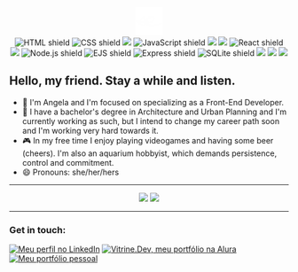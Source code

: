 <div align="center">
  <a href="https://angelacaldas.vercel.app/" target="_blank"><img src="https://raw.githubusercontent.com/sucodelarangela/portfolio/816c8f9d4e2ed795a95f931e8e937acf70c5d228/images/logo_white.svg" alt="Angela's logo" width="50px"></a>
  <br>
  <img src="https://img.shields.io/badge/HTML5-E34F26?style=for-the-badge&logo=html5&logoColor=white" alt="HTML shield">
  <img src="https://img.shields.io/badge/CSS3-1572B6?style=for-the-badge&logo=css3&logoColor=white" alt="CSS shield">
  <img src="https://img.shields.io/badge/sass-CC6699?style=for-the-badge&logo=sass&logoColor=white"/>
  <img src="https://img.shields.io/badge/JavaScript-F7DF1E?style=for-the-badge&logo=javascript&logoColor=black" alt="JavaScript shield">
  <img src="https://img.shields.io/badge/typescript-3178C6?style=for-the-badge&logo=typescript&logoColor=white">
  <img src="https://img.shields.io/badge/vue-1a1a1a?style=for-the-badge&logo=vue.js&logoColor=4FC08D"/>
  <img src="https://img.shields.io/badge/React-20232A?style=for-the-badge&logo=react&logoColor=61DAFB" alt="React shield"/>
  <img src="https://img.shields.io/badge/styled components-3C3C3C?style=for-the-badge&logo=styled-components&logoColor=DB7093">
  <img src="https://img.shields.io/badge/Node.js-43853D?style=for-the-badge&logo=node.js&logoColor=white" alt="Node.js shield"/>
  <img src="https://img.shields.io/badge/EJS-A91E50?style=for-the-badge" alt="EJS shield" />
  <img src="https://img.shields.io/badge/Express.js-404D59?style=for-the-badge&logo=express&logoColor=%2361DAFB" alt="Express shield" />
  <img src="https://img.shields.io/badge/SQLite3-07405E?style=for-the-badge&logo=sqlite&logoColor=white" alt="SQLite shield" />
  <img src="https://img.shields.io/badge/mongodb-ffffff?style=for-the-badge&logo=mongodb&logoColor=47A248"/>
  <img src="https://img.shields.io/badge/firebase-051e34?style=for-the-badge&logo=firebase&logoColor=FFCA28">
  <img src="https://img.shields.io/badge/axios-ffffff?style=for-the-badge&logo=axios&logoColor=5A29E4">
</div>

## Hello, my friend. Stay a while and listen.

- 🌱 I'm Angela and I'm focused on specializing as a Front-End Developer.
- 🔭 I have a bachelor's degree in Architecture and Urban Planning and I'm currently working as such, but I intend to change my career path soon and I'm working very hard towards it.
- 🎮 In my free time I enjoy playing videogames and having some beer (cheers). I'm also an aquarium hobbyist, which demands persistence, control and commitment.
- 😄 Pronouns: she/her/hers

---

<div align='center'>
  <img height="150rem" src="https://github-readme-stats.vercel.app/api?username=sucodelarangela&show_icons=true&theme=outrun&include_all_commits=true&count_private=true"/>
  <img height="150rem" src="https://github-readme-stats.vercel.app/api/top-langs/?username=sucodelarangela&layout=compact&langs_count=16&theme=outrun"/>
</div>

---

### Get in touch:
<div>
  <a href="https://www.linkedin.com/in/angela-caldas/" target="_blank"><img src="https://img.shields.io/badge/-LinkedIn-%230077B5?style=for-the-badge&logo=linkedin&logoColor=white" alt="Meu perfil no LinkedIn"></a>
  <a href="https://cursos.alura.com.br/vitrinedev/sucodelarangela" target="_blank"><img src="https://img.shields.io/badge/vitrine.dev-07283F?style=for-the-badge" alt="Vitrine.Dev, meu portfólio na Alura"></a>
  <a href="https://angelacaldas.vercel.app/" target="_blank"><img src="https://img.shields.io/badge/PORTFOLIO-0A182E?style=for-the-badge" alt="Meu portfólio pessoal"></a>
</div>

<!--
<div align='center'>
<a height="150em" href="http://www.github.com/sucodelarangela"><img src="https://github-readme-streak-stats.herokuapp.com/?user=sucodelarangela&stroke=B3B2B8&background=141439&ring=FECB00&fire=FECB00&currStreakNum=FE1AFE&currStreakLabel=FECB00&sideNums=FE1AFE&sideLabels=FECB00&dates=8080fe&hide_border=false" /></a>
</div>
-->
